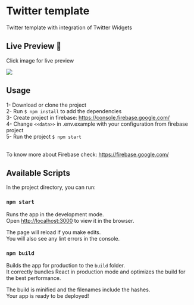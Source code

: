 # Twitter template

Twitter template with integration of Twitter Widgets

## Live Preview 🚀

Click image for live preview

[<img src="https://i.ibb.co/DwRDGd8/Screenshot-2020-10-30-213408.jpg">](https://twitter-template.web.app/)

## Usage

1- Download or clone the project <br />
2- Run `$ npm install` to add the dependencies <br />
3- Create project in firebase: https://console.firebase.google.com/ <br />
4- Change `<<data>>` in .env.example with your configuration from firebase project <br />
5- Run the project `$ npm start` <br /><br />

To know more about Firebase check: https://firebase.google.com/

## Available Scripts

In the project directory, you can run:

### `npm start`

Runs the app in the development mode.<br />
Open [http://localhost:3000](http://localhost:3000) to view it in the browser.

The page will reload if you make edits.<br />
You will also see any lint errors in the console.

### `npm build`

Builds the app for production to the `build` folder.<br />
It correctly bundles React in production mode and optimizes the build for the best performance.

The build is minified and the filenames include the hashes.<br />
Your app is ready to be deployed!
